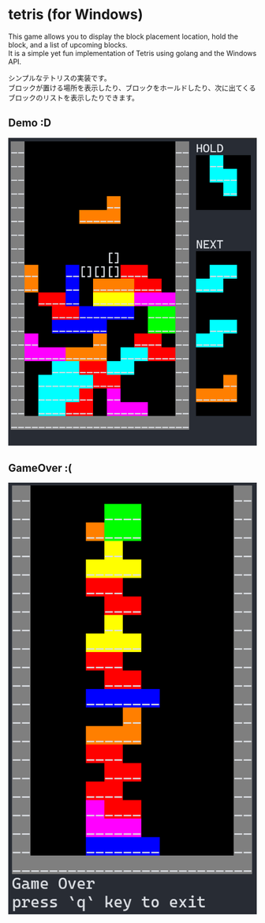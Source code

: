 tetris (for Windows)
====================
This game allows you to display the block placement location, hold the block, and a list of upcoming blocks.  
It is a simple yet fun implementation of Tetris using golang and the Windows API.

シンプルなテトリスの実装です。  
ブロックが置ける場所を表示したり、ブロックをホールドしたり、次に出てくるブロックのリストを表示したりできます。

Demo :D
----
![](1.png)

GameOver :(
--------
![](2.png)
